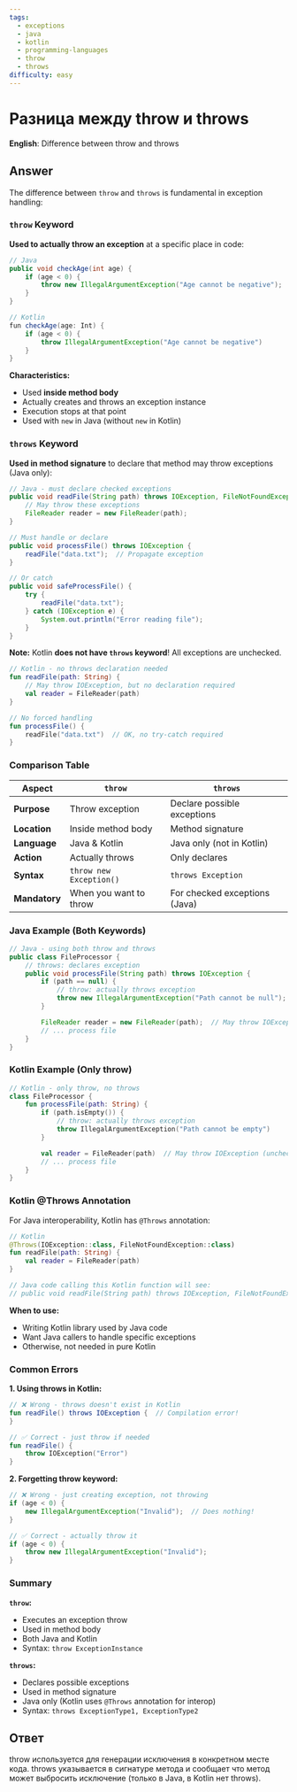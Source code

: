 ```yaml
---
tags:
  - exceptions
  - java
  - kotlin
  - programming-languages
  - throw
  - throws
difficulty: easy
---
```


# Разница между throw и throws

**English**: Difference between throw and throws

## Answer

The difference between `throw` and `throws` is fundamental in exception handling:

### `throw` Keyword

**Used to actually throw an exception** at a specific place in code:

```java
// Java
public void checkAge(int age) {
    if (age < 0) {
        throw new IllegalArgumentException("Age cannot be negative");
    }
}

// Kotlin
fun checkAge(age: Int) {
    if (age < 0) {
        throw IllegalArgumentException("Age cannot be negative")
    }
}
```

**Characteristics:**
- Used **inside method body**
- Actually creates and throws an exception instance
- Execution stops at that point
- Used with `new` in Java (without `new` in Kotlin)

### `throws` Keyword

**Used in method signature** to declare that method may throw exceptions (Java only):

```java
// Java - must declare checked exceptions
public void readFile(String path) throws IOException, FileNotFoundException {
    // May throw these exceptions
    FileReader reader = new FileReader(path);
}

// Must handle or declare
public void processFile() throws IOException {
    readFile("data.txt");  // Propagate exception
}

// Or catch
public void safeProcessFile() {
    try {
        readFile("data.txt");
    } catch (IOException e) {
        System.out.println("Error reading file");
    }
}
```

**Note:** Kotlin **does not have `throws` keyword**! All exceptions are unchecked.

```kotlin
// Kotlin - no throws declaration needed
fun readFile(path: String) {
    // May throw IOException, but no declaration required
    val reader = FileReader(path)
}

// No forced handling
fun processFile() {
    readFile("data.txt")  // OK, no try-catch required
}
```

### Comparison Table

| Aspect | `throw` | `throws` |
|--------|---------|----------|
| **Purpose** | Throw exception | Declare possible exceptions |
| **Location** | Inside method body | Method signature |
| **Language** | Java & Kotlin | Java only (not in Kotlin) |
| **Action** | Actually throws | Only declares |
| **Syntax** | `throw new Exception()` | `throws Exception` |
| **Mandatory** | When you want to throw | For checked exceptions (Java) |

### Java Example (Both Keywords)

```java
// Java - using both throw and throws
public class FileProcessor {
    // throws: declares exception
    public void processFile(String path) throws IOException {
        if (path == null) {
            // throw: actually throws exception
            throw new IllegalArgumentException("Path cannot be null");
        }

        FileReader reader = new FileReader(path);  // May throw IOException
        // ... process file
    }
}
```

### Kotlin Example (Only throw)

```kotlin
// Kotlin - only throw, no throws
class FileProcessor {
    fun processFile(path: String) {
        if (path.isEmpty()) {
            // throw: actually throws exception
            throw IllegalArgumentException("Path cannot be empty")
        }

        val reader = FileReader(path)  // May throw IOException (unchecked)
        // ... process file
    }
}
```

### Kotlin @Throws Annotation

For Java interoperability, Kotlin has `@Throws` annotation:

```kotlin
// Kotlin
@Throws(IOException::class, FileNotFoundException::class)
fun readFile(path: String) {
    val reader = FileReader(path)
}

// Java code calling this Kotlin function will see:
// public void readFile(String path) throws IOException, FileNotFoundException
```

**When to use:**
- Writing Kotlin library used by Java code
- Want Java callers to handle specific exceptions
- Otherwise, not needed in pure Kotlin

### Common Errors

**1. Using throws in Kotlin:**
```kotlin
// ❌ Wrong - throws doesn't exist in Kotlin
fun readFile() throws IOException {  // Compilation error!
}

// ✅ Correct - just throw if needed
fun readFile() {
    throw IOException("Error")
}
```

**2. Forgetting throw keyword:**
```java
// ❌ Wrong - just creating exception, not throwing
if (age < 0) {
    new IllegalArgumentException("Invalid");  // Does nothing!
}

// ✅ Correct - actually throw it
if (age < 0) {
    throw new IllegalArgumentException("Invalid");
}
```

### Summary

**`throw`:**
- Executes an exception throw
- Used in method body
- Both Java and Kotlin
- Syntax: `throw ExceptionInstance`

**`throws`:**
- Declares possible exceptions
- Used in method signature
- Java only (Kotlin uses `@Throws` annotation for interop)
- Syntax: `throws ExceptionType1, ExceptionType2`

## Ответ

throw используется для генерации исключения в конкретном месте кода. throws указывается в сигнатуре метода и сообщает что метод может выбросить исключение (только в Java, в Kotlin нет throws).

